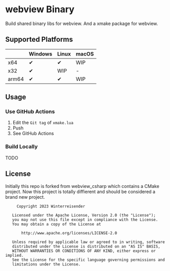 # webview Binary

Build shared binary libs for webview. And a xmake package for webview.

## Supported Platforms

|       | Windows | Linux | macOS |
| ----- | ------- | ----- | ----- |
| x64   | ✔      | ✔    | WIP   |
| x32   | ✔      | WIP   | -     |
| arm64 | ✔      | ✔    | WIP   |

## Usage

### Use GitHub Actions

1. Edit the `Git tag` of `xmake.lua`
2. Push
3. See GitHub Actions

### Build Locally

TODO

## License

Initially this repo is forked from webview_csharp which contains a CMake project. Now this project is totally diffierent and should be considered a brand new project.

```
     Copyright 2023 Winterreisender

   Licensed under the Apache License, Version 2.0 (the "License");
   you may not use this file except in compliance with the License.
   You may obtain a copy of the License at

       http://www.apache.org/licenses/LICENSE-2.0

   Unless required by applicable law or agreed to in writing, software
   distributed under the License is distributed on an "AS IS" BASIS,
   WITHOUT WARRANTIES OR CONDITIONS OF ANY KIND, either express or implied.
   See the License for the specific language governing permissions and
   limitations under the License.
```
